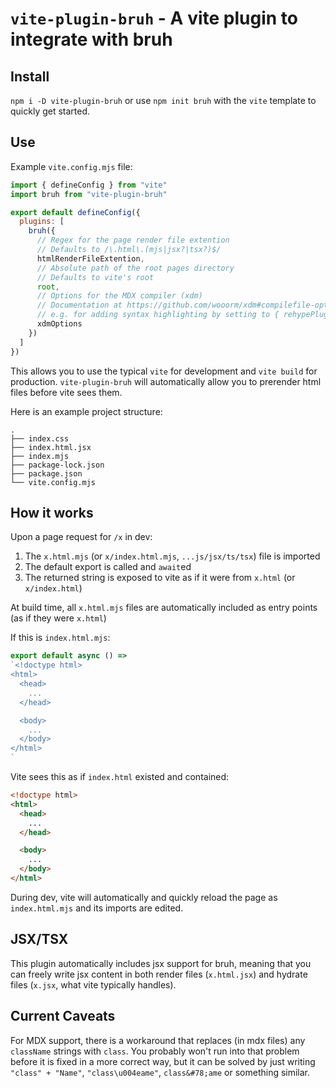 # `vite-plugin-bruh` - A vite plugin to integrate with bruh

## Install

`npm i -D vite-plugin-bruh` or use `npm init bruh` with the `vite` template to quickly get started.

## Use

Example `vite.config.mjs` file:
```javascript
import { defineConfig } from "vite"
import bruh from "vite-plugin-bruh"

export default defineConfig({
  plugins: [
    bruh({
      // Regex for the page render file extention
      // Defaults to /\.html\.(mjs|jsx?|tsx?)$/
      htmlRenderFileExtention,
      // Absolute path of the root pages directory
      // Defaults to vite's root
      root,
      // Options for the MDX compiler (xdm)
      // Documentation at https://github.com/wooorm/xdm#compilefile-options
      // e.g. for adding syntax highlighting by setting to { rehypePlugins: [ await import("@mapbox/rehype-prism") ] }
      xdmOptions
    })
  ]
})
```

This allows you to use the typical `vite` for development and `vite build` for production.
`vite-plugin-bruh` will automatically allow you to prerender html files before vite sees them.

Here is an example project structure:
```
.
├── index.css
├── index.html.jsx
├── index.mjs
├── package-lock.json
├── package.json
└── vite.config.mjs
```

## How it works

Upon a page request for `/x` in dev:
1. The `x.html.mjs` (or `x/index.html.mjs`, `...js/jsx/ts/tsx`) file is imported
2. The default export is called and `await`ed
3. The returned string is exposed to vite as if it were from `x.html` (or `x/index.html`)

At build time, all `x.html.mjs` files are automatically included as entry points (as if they were `x.html`)

If this is `index.html.mjs`:
```javascript
export default async () =>
`<!doctype html>
<html>
  <head>
    ...
  </head>

  <body>
    ...
  </body>
</html>
`
```

Vite sees this as if `index.html` existed and contained:
```html
<!doctype html>
<html>
  <head>
    ...
  </head>

  <body>
    ...
  </body>
</html>
```

During dev, vite will automatically and quickly reload the page as `index.html.mjs` and its imports are edited.

## JSX/TSX

This plugin automatically includes jsx support for bruh, meaning that you can freely write jsx content in both
render files (`x.html.jsx`) and hydrate files (`x.jsx`, what vite typically handles).

## Current Caveats

For MDX support, there is a workaround that replaces (in mdx files) any `className` strings with `class`.
You probably won't run into that problem before it is fixed in a more correct way, but it can be solved
by just writing `"class" + "Name"`, `"class\u004eame"`, `class&#78;ame` or something similar.
